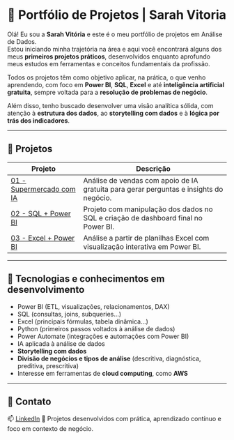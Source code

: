 # 💼 Portfólio de Projetos | Sarah Vitoria

Olá! Eu sou a **Sarah Vitória** e este é o meu portfólio de projetos em Análise de Dados.  
Estou iniciando minha trajetória na área e aqui você encontrará alguns dos meus **primeiros projetos práticos**, desenvolvidos enquanto aprofundo meus estudos em ferramentas e conceitos fundamentais da profissão.

Todos os projetos têm como objetivo aplicar, na prática, o que venho aprendendo, com foco em **Power BI**, **SQL**, **Excel** e até **inteligência artificial gratuita**, sempre voltada para a **resolução de problemas de negócio**.

Além disso, tenho buscado desenvolver uma visão analítica sólida, com atenção à **estrutura dos dados**, ao **storytelling com dados** e à **lógica por trás dos indicadores**.

---

## 📁 Projetos

| Projeto | Descrição |
|--------|-----------|
| [01 - Supermercado com IA](./01-supermercado-ia) | Análise de vendas com apoio de IA gratuita para gerar perguntas e insights do negócio. |
| [02 - SQL + Power BI](./02-sql-powerbi) | Projeto com manipulação dos dados no SQL e criação de dashboard final no Power BI. |
| [03 - Excel + Power BI](./03-excel-powerbi) | Análise a partir de planilhas Excel com visualização interativa em Power BI. |

---

## 🔧 Tecnologias e conhecimentos em desenvolvimento

- Power BI (ETL, visualizações, relacionamentos, DAX)
- SQL (consultas, joins, subqueries...)
- Excel (principais fórmulas, tabela dinâmica...)
- Python (primeiros passos voltados à análise de dados)
- Power Automate (integrações e automações com Power BI)
- IA aplicada à análise de dados
- **Storytelling com dados**
- **Divisão de negócios e tipos de análise** (descritiva, diagnóstica, preditiva, prescritiva)
- Interesse em ferramentas de **cloud computing**, como **AWS**

---

## 🤝 Contato

📫 [LinkedIn](https://www.linkedin.com/in/sarah-vitoria-rodrigues-4065b61a5/)
🧠 Projetos desenvolvidos com prática, aprendizado contínuo e foco em contexto de negócio.
